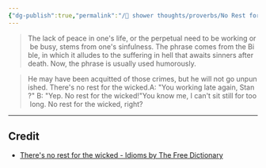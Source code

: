 ```yaml
---
{"dg-publish":true,"permalink":"/🚿 shower thoughts/proverbs/No Rest for the Wicked/","tags":["idiom"],"created":"2024-08-21T10:32:36.000-05:00","updated":"2024-08-21T10:32:36.000-05:00"}
---
```


> The lack of peace in one's life, or the perpetual need to be working or be busy, stems from one's sinfulness. The phrase comes from the Bible, in which it alludes to the suffering in hell that awaits sinners after death. Now, the phrase is usually used humorously.

>He may have been acquitted of those crimes, but he will not go unpunished. There's no rest for the wicked.A: "You working late again, Stan?" B: "Yep. No rest for the wicked!"You know me, I can't sit still for too long. No rest for the wicked, right?

---
## Credit
- [There's no rest for the wicked - Idioms by The Free Dictionary](https://idioms.thefreedictionary.com/there%27s+no+rest+for+the+wicked)